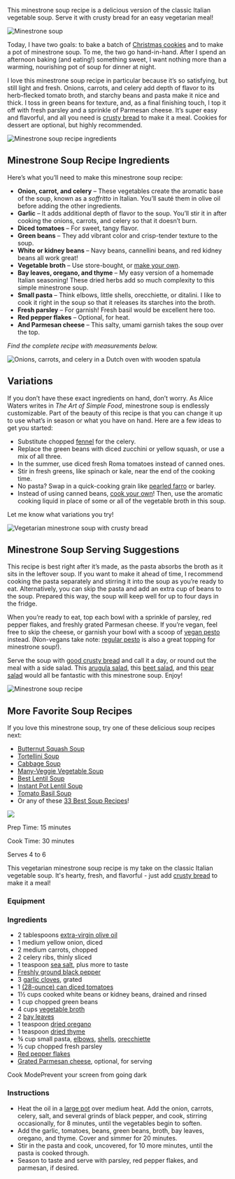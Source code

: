 This minestrone soup recipe is a delicious version of the classic Italian
vegetable soup. Serve it with crusty bread for an easy vegetarian meal!

![Minestrone soup](Minestrone%20Soup%20Recipe%20-%20Love%20and%20Lemons/minestrone-soup-1.jpg)

Today, I have two goals: to bake a batch of
[Christmas cookies](https://www.loveandlemons.com/easy-cookie-recipes/) and to
make a pot of minestrone soup. To me, the two go hand-in-hand. After I spend an
afternoon baking (and eating!) something sweet, I want nothing more than a
warming, nourishing pot of soup for dinner at night.

I love this minestrone soup recipe in particular because it’s so satisfying, but
still light and fresh. Onions, carrots, and celery add depth of flavor to its
herb-flecked tomato broth, and starchy beans and pasta make it nice and thick. I
toss in green beans for texture, and, as a final finishing touch, I top it off
with fresh parsley and a sprinkle of Parmesan cheese. It’s super easy and
flavorful, and all you need is
[crusty bread](https://www.loveandlemons.com/no-knead-bread-recipe/) to make it
a meal. Cookies for dessert are optional, but highly recommended.

![Minestrone soup recipe ingredients](Minestrone%20Soup%20Recipe%20-%20Love%20and%20Lemons/image.svg+xml)

## Minestrone Soup Recipe Ingredients

Here’s what you’ll need to make this minestrone soup recipe:

- **Onion, carrot, and celery** – These vegetables create the aromatic base of
  the soup, known as a *soffritto* in Italian. You’ll sauté them in olive oil
  before adding the other ingredients.
- **Garlic** – It adds additional depth of flavor to the soup. You’ll stir it in
  after cooking the onions, carrots, and celery so that it doesn’t burn.
- **Diced tomatoes** – For sweet, tangy flavor.
- **Green beans** – They add vibrant color and crisp-tender texture to the soup.
- **White or kidney beans** – Navy beans, cannellini beans, and red kidney beans
  all work great!
- **Vegetable broth** – Use store-bought, or
  [make your own](https://www.loveandlemons.com/how-to-make-vegetable-stock/).
- **Bay leaves, oregano, and thyme** – My easy version of a homemade Italian
  seasoning! These dried herbs add so much complexity to this simple minestrone
  soup.
- **Small pasta** – Think elbows, little shells, orecchiette, or ditalini. I
  like to cook it right in the soup so that it releases its starches into the
  broth.
- **Fresh parsley** – For garnish! Fresh basil would be excellent here too.
- **Red pepper flakes** – Optional, for heat.
- **And Parmesan cheese** – This salty, umami garnish takes the soup over the
  top.

_Find the complete recipe with measurements below._

![Onions, carrots, and celery in a Dutch oven with wooden spatula](Minestrone%20Soup%20Recipe%20-%20Love%20and%20Lemons/image.1.svg+xml)

## Variations

If you don’t have these exact ingredients on hand, don’t worry. As Alice Waters
writes in _The Art of Simple Food_, minestrone soup is endlessly customizable.
Part of the beauty of this recipe is that you can change it up to use what’s in
season or what you have on hand. Here are a few ideas to get you started:

- Substitute chopped [fennel](https://www.loveandlemons.com/what-is-fennel/) for
  the celery.
- Replace the green beans with diced zucchini or yellow squash, or use a mix of
  all three.
- In the summer, use diced fresh Roma tomatoes instead of canned ones.
- Stir in fresh greens, like spinach or kale, near the end of the cooking time.
- No pasta? Swap in a quick-cooking grain like
  [pearled farro](https://www.loveandlemons.com/farro/) or barley.
- Instead of using canned beans,
  [cook your own](https://www.loveandlemons.com/cannellini-beans-recipe/)! Then,
  use the aromatic cooking liquid in place of some or all of the vegetable broth
  in this soup.

Let me know what variations you try!

![Vegetarian minestrone soup with crusty bread](Minestrone%20Soup%20Recipe%20-%20Love%20and%20Lemons/image.2.svg+xml)

## Minestrone Soup Serving Suggestions

This recipe is best right after it’s made, as the pasta absorbs the broth as it
sits in the leftover soup. If you want to make it ahead of time, I recommend
cooking the pasta separately and stirring it into the soup as you’re ready to
eat. Alternatively, you can skip the pasta and add an extra cup of beans to the
soup. Prepared this way, the soup will keep well for up to four days in the
fridge.

When you’re ready to eat, top each bowl with a sprinkle of parsley, red pepper
flakes, and freshly grated Parmesan cheese. If you’re vegan, feel free to skip
the cheese, or garnish your bowl with a scoop of
[vegan pesto](https://www.loveandlemons.com/vegan-pesto/) instead. (Non-vegans
take note: [regular pesto](https://www.loveandlemons.com/pesto-recipe/) is also
a great topping for minestrone soup!).

Serve the soup with
[good crusty bread](https://www.loveandlemons.com/no-knead-bread-recipe/) and
call it a day, or round out the meal with a side salad. This
[arugula salad](https://www.loveandlemons.com/arugula-salad/), this
[beet salad](https://www.loveandlemons.com/beet-salad-recipe/), and this
[pear salad](https://www.loveandlemons.com/pear-salad-recipe/) would all be
fantastic with this minestrone soup. Enjoy!

![Minestrone soup recipe](Minestrone%20Soup%20Recipe%20-%20Love%20and%20Lemons/image.3.svg+xml)

## More Favorite Soup Recipes

If you love this minestrone soup, try one of these delicious soup recipes next:

- [Butternut Squash Soup](https://www.loveandlemons.com/butternut-squash-soup/)
- [Tortellini Soup](https://www.loveandlemons.com/tortellini-soup/)
- [Cabbage Soup](https://www.loveandlemons.com/cabbage-soup/)
- [Many-Veggie Vegetable Soup](https://www.loveandlemons.com/vegetable-soup/)
- [Best Lentil Soup](https://www.loveandlemons.com/best-lentil-soup/)
- [Instant Pot Lentil Soup](https://www.loveandlemons.com/instant-pot-lentil-soup/)
- [Tomato Basil Soup](https://www.loveandlemons.com/tomato-basil-soup-recipe/)
- Or any of these
  [33 Best Soup Recipes](https://www.loveandlemons.com/soup-recipes/)!

![](Minestrone%20Soup%20Recipe%20-%20Love%20and%20Lemons/minestrone-soup-150x150.jpg)

Prep Time: 15 minutes

Cook Time: 30 minutes

Serves 4 to 6

This vegetarian minestrone soup recipe is my take on the classic Italian
vegetable soup. It's hearty, fresh, and flavorful - just add
[crusty bread](https://www.loveandlemons.com/no-knead-bread-recipe/) to make it
a meal!

### Equipment

### Ingredients

- 2 tablespoons
  [extra-virgin olive oil](https://www.target.com/p/graza-sizzle-extra-virgin-olive-oil-for-cooking-750ml/-/A-88686389?aflt=cse)
- 1 medium yellow onion, diced
- 2 medium carrots, chopped
- 2 celery ribs, thinly sliced
- 1 teaspoon
  [sea salt](https://www.amazon.com/365-Everyday-Value-Salt-Fine/dp/B074J7X1DW?&linkCode=sl1&tag=loveandlemobl-at-rc-ingli-20&linkId=8f6a13f00ff77c4b50139a7ddcd95527&language=en_US&ref_=as_li_ss_tl),
  plus more to taste
- [Freshly ground black pepper](https://www.amazon.com/Frontier-Pepper-Medium-1-8-Ounce-Bottle/dp/B0001M113C?&linkCode=sl1&tag=loveandlemobl-at-rc-ingli-20&linkId=425920749191bb00c5b44bbe7fb5cb9f&language=en_US&ref_=as_li_ss_tl)
- 3
  [garlic cloves](https://www.amazon.com/365-Everyday-Value-Organic-Garlic/dp/B07NR3LF35?&linkCode=ll1&tag=loveandlemobl-at-rc-ingli-20&linkId=f3310820ef59a21009aafde5d188109c&language=en_US&ref_=as_li_ss_tl),
  grated
- 1
  [(28-ounce) can diced tomatoes](https://www.target.com/p/muir-glen-organic-diced-tomato-28oz/-/A-13034224?aflt=cse)
- 1½ cups cooked white beans or kidney beans, drained and rinsed
- 1 cup chopped green beans
- 4 cups
  [vegetable broth](https://www.amazon.com/365-Everyday-Value-Organic-Vegetable/dp/B074VDHXHB?&linkCode=sl1&tag=loveandlemobl-20&linkId=aed19db3717e5f73e58e4bc8b4fdd81e&language=en_US&ref_=as_li_ss_tl)
- 2
  [bay leaves](https://www.amazon.com/Simply-Organic-Certified-0-14-Ounce-Container/dp/B0012BS9F4?&linkCode=ll1&tag=loveandlemobl-at-rc-ingli-20&linkId=196b0c9607850328b1dd76edb628fae2&language=en_US&ref_=as_li_ss_tl)
- 1 teaspoon
  [dried oregano](https://www.amazon.com/Simply-Organic-Certified-75-Ounce-Container/dp/B000WS3APW?th=1&linkCode=sl1&tag=loveandlemobl-at-rc-ingli-20&linkId=37ead4f2b4fb2b45535081a2b9452abc&language=en_US&ref_=as_li_ss_tl)
- 1 teaspoon
  [dried thyme](https://www.amazon.com/Simply-Organic-Certified-0-78-Ounce-Container/dp/B00MIJXPLC?&linkCode=ll1&tag=loveandlemobl-at-rc-ingli-20&linkId=ff60af74aa4d11f14ada49ff1a4a73bb&language=en_US&ref_=as_li_ss_tl)
- ¾ cup small pasta,
  [elbows](https://www.amazon.com/365-Everyday-Value-Elbows-16/dp/B074J684YR?&linkCode=ll1&tag=loveandlemobl-at-rc-ingli-20&linkId=622939628090e17c9c7a743806586b65&language=en_US&ref_=as_li_ss_tl),
  [shells](https://www.amazon.com/365-Everyday-Value-Organic-Shells/dp/B074H67KS8?&linkCode=ll1&tag=loveandlemobl-at-rc-ingli-20&linkId=9c05b4e2ea35b24bf6ea43590d186bd8&language=en_US&ref_=as_li_ss_tl),
  [orecchiette](https://www.amazon.com/Whole-Foods-Market-Organic-Orecchiette/dp/B074H5ZHHZ?&linkCode=ll1&tag=loveandlemobl-at-rc-ingli-20&linkId=b7d0a4044a3ae7856bf73d94cbe23b97&language=en_US&ref_=as_li_ss_tl)
- ½ cup chopped fresh parsley
- [Red pepper flakes](https://www.amazon.com/Simply-Organic-Certified-1-59-Ounce-Container/dp/B000WS3AJ8?&linkCode=ll1&tag=loveandlemobl-at-rc-ingli-20&linkId=751b741364b2538b2cfda7cc5fbbd3b3&language=en_US&ref_=as_li_ss_tl)
- [Grated Parmesan cheese](https://www.target.com/p/belgioioso-shredded-parmesan-cheese-5oz/-/A-50802797?aflt=cse),
  optional, for serving

Cook ModePrevent your screen from going dark

### Instructions

- Heat the oil in a
  [large pot](https://www.amazon.com/Staub-1102606-Cocotte-5-5-quart-Cherry/dp/B003G6031G?th=1&linkCode=sl1&tag=loveandlemobl-at-rc-instr-20&linkId=e58531069ccfe1872cf283e6ce7ce10b&language=en_US&ref_=as_li_ss_tl)
  over medium heat. Add the onion, carrots, celery, salt, and several grinds of
  black pepper, and cook, stirring occasionally, for 8 minutes, until the
  vegetables begin to soften.
- Add the garlic, tomatoes, beans, green beans, broth, bay leaves, oregano, and
  thyme. Cover and simmer for 20 minutes.
- Stir in the pasta and cook, uncovered, for 10 more minutes, until the pasta is
  cooked through.
- Season to taste and serve with parsley, red pepper flakes, and parmesan, if
  desired.
